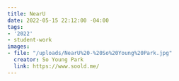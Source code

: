 ```yaml
---
title: NearU
date: 2022-05-15 22:12:00 -04:00
tags:
- '2022'
- student-work
images:
- file: "/uploads/NearU%20-%20So%20Young%20Park.jpg"
  creator: So Young Park
  link: https://www.soold.me/
---
```


